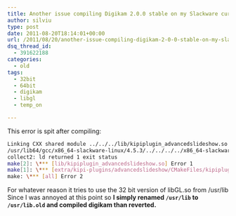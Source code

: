 ```yaml
---
title: Another issue compiling Digikam 2.0.0 stable on my Slackware current 64 bit (post 13.37)
author: silviu
type: post
date: 2011-08-20T18:14:01+00:00
url: /2011/08/20/another-issue-compiling-digikam-2-0-0-stable-on-my-slackware-current-64-bit-post-13-37/
dsq_thread_id:
  - 391622188
categories:
  - old
tags:
  - 32bit
  - 64bit
  - digikam
  - libgl
  - temp_on

---
```

This error is spit after compiling:

```bash
Linking CXX shared module ../../../lib/kipiplugin_advancedslideshow.so
/usr/lib64/gcc/x86_64-slackware-linux/4.5.3/../../../../x86_64-slackware-linux/bin/ld: skipping incompatible /usr/share/opencv/../../lib/libGL.so when searching for -lGL
collect2: ld returned 1 exit status
make[2]: \*** [lib/kipiplugin_advancedslideshow.so] Error 1
make[1]: \*** [extra/kipi-plugins/advancedslideshow/CMakeFiles/kipiplugin_advancedslideshow.dir/all] Error 2
make: \*** [all] Error 2
```

For whatever reason it tries to use the 32 bit version of libGL.so from /usr/lib Since I was annoyed at this point so **I simply renamed `/usr/lib` to `/usr/lib.old` and compiled digikam than reverted.**